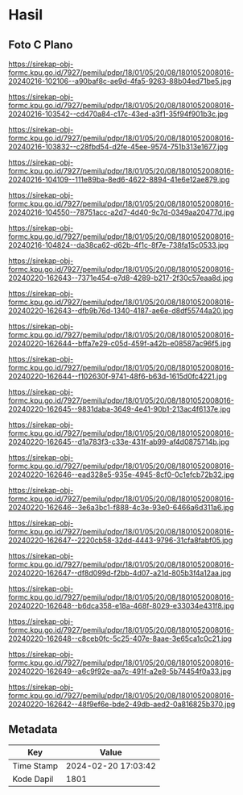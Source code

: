 # Hasil

## Foto C Plano

https://sirekap-obj-formc.kpu.go.id/7927/pemilu/pdpr/18/01/05/20/08/1801052008016-20240216-102106--a90baf8c-ae9d-4fa5-9263-88b04ed71be5.jpg

https://sirekap-obj-formc.kpu.go.id/7927/pemilu/pdpr/18/01/05/20/08/1801052008016-20240216-103542--cd470a84-c17c-43ed-a3f1-35f94f901b3c.jpg

https://sirekap-obj-formc.kpu.go.id/7927/pemilu/pdpr/18/01/05/20/08/1801052008016-20240216-103832--c28fbd54-d2fe-45ee-9574-751b313e1677.jpg

https://sirekap-obj-formc.kpu.go.id/7927/pemilu/pdpr/18/01/05/20/08/1801052008016-20240216-104109--111e89ba-8ed6-4622-8894-41e6e12ae879.jpg

https://sirekap-obj-formc.kpu.go.id/7927/pemilu/pdpr/18/01/05/20/08/1801052008016-20240216-104550--78751acc-a2d7-4d40-9c7d-0349aa20477d.jpg

https://sirekap-obj-formc.kpu.go.id/7927/pemilu/pdpr/18/01/05/20/08/1801052008016-20240216-104824--da38ca62-d62b-4f1c-8f7e-738fa15c0533.jpg

https://sirekap-obj-formc.kpu.go.id/7927/pemilu/pdpr/18/01/05/20/08/1801052008016-20240220-162643--7371e454-e7d8-4289-b217-2f30c57eaa8d.jpg

https://sirekap-obj-formc.kpu.go.id/7927/pemilu/pdpr/18/01/05/20/08/1801052008016-20240220-162643--dfb9b76d-1340-4187-ae6e-d8df55744a20.jpg

https://sirekap-obj-formc.kpu.go.id/7927/pemilu/pdpr/18/01/05/20/08/1801052008016-20240220-162644--bffa7e29-c05d-459f-a42b-e08587ac96f5.jpg

https://sirekap-obj-formc.kpu.go.id/7927/pemilu/pdpr/18/01/05/20/08/1801052008016-20240220-162644--f102630f-9741-48f6-b63d-1615d0fc4221.jpg

https://sirekap-obj-formc.kpu.go.id/7927/pemilu/pdpr/18/01/05/20/08/1801052008016-20240220-162645--9831daba-3649-4e41-90b1-213ac4f6137e.jpg

https://sirekap-obj-formc.kpu.go.id/7927/pemilu/pdpr/18/01/05/20/08/1801052008016-20240220-162645--d1a783f3-c33e-431f-ab99-af4d0875714b.jpg

https://sirekap-obj-formc.kpu.go.id/7927/pemilu/pdpr/18/01/05/20/08/1801052008016-20240220-162646--ead328e5-935e-4945-8cf0-0c1efcb72b32.jpg

https://sirekap-obj-formc.kpu.go.id/7927/pemilu/pdpr/18/01/05/20/08/1801052008016-20240220-162646--3e6a3bc1-f888-4c3e-93e0-6466a6d311a6.jpg

https://sirekap-obj-formc.kpu.go.id/7927/pemilu/pdpr/18/01/05/20/08/1801052008016-20240220-162647--2220cb58-32dd-4443-9796-31cfa8fabf05.jpg

https://sirekap-obj-formc.kpu.go.id/7927/pemilu/pdpr/18/01/05/20/08/1801052008016-20240220-162647--df8d099d-f2bb-4d07-a21d-805b3f4a12aa.jpg

https://sirekap-obj-formc.kpu.go.id/7927/pemilu/pdpr/18/01/05/20/08/1801052008016-20240220-162648--b6dca358-e18a-468f-8029-e33034e431f8.jpg

https://sirekap-obj-formc.kpu.go.id/7927/pemilu/pdpr/18/01/05/20/08/1801052008016-20240220-162648--c8ceb0fc-5c25-407e-8aae-3e65ca1c0c21.jpg

https://sirekap-obj-formc.kpu.go.id/7927/pemilu/pdpr/18/01/05/20/08/1801052008016-20240220-162649--a6c9f92e-aa7c-491f-a2e8-5b74454f0a33.jpg

https://sirekap-obj-formc.kpu.go.id/7927/pemilu/pdpr/18/01/05/20/08/1801052008016-20240220-162642--48f9ef6e-bde2-49db-aed2-0a816825b370.jpg


## Metadata

| Key        | Value               |
| ---------- | ------------------- |
| Time Stamp | 2024-02-20 17:03:42 |
| Kode Dapil | 1801                |



